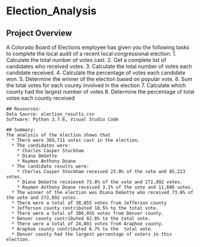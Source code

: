 # Election_Analysis
## Project Overview
  A Colorado Board of Elections employee has given you the following tasks to complete the local audit of a recent local congressional election:
    1. Calculate the total number of votes cast.
    2. Get a complete list of candidates who received votes.
    3. Calculate the total number of votes each candidate received.
    4. Calculate the percentage of votes each candidate won.
    5. Determine the winner of the election based on popular vote.
    6. Sum the total votes for each county involved in the election
    7. Calculate which county had the largest number of votes
    8. Determine the percentage of total votes each county received
   
    
    ## Resources:
    Data Source: election_results.csv
    Software: Python 3.7.6, Visual Studio Code
    
    ## Summary:
    The analysis of the election shows that
      * There were 369,711 votes cast in the election.
      * The candidates were:
        * Charles Casper Stockham
        * Diana DeGette
        * Raymon Anthony Doane
      * The candidate results were:
        * Charles Casper Stockham received 23.0% of the vote and 85,213 votes.
        * Diana DeGette receieved 73.8% of the vote and 272,892 votes.
        * Raymon Anthony Doane received 3.1% of the vote and 11,606 votes.
      * The winner of the election was Diana DeGette who received 73.8% of the vote and 272,892 votes.
      * There were a total of 38,855 votes from Jefferson county
      * Jefferson county contributed 10.5% to the total vote.
      * There were a total of 306,055 votes from Denver county.
      * Denver county contributed 82.8% to the total vote.
      * There were a total of 24,801 votes from Araphoe county.
      * Araphoe county contributed 6.7% to the  total vote.
      * Denver county had the largest percentage of voters in this election.
      
      
    
    
    



